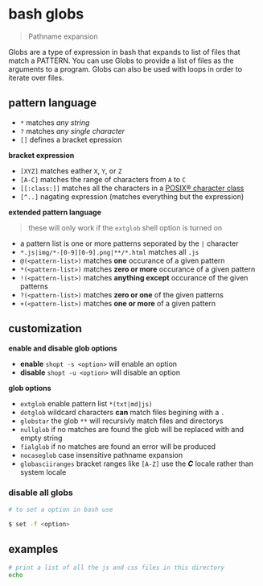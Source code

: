 # bash globs
> Pathname expansion  

Globs are a type of expression in bash that expands to list of files that match a PATTERN. You can use Globs to provide a list of files as the arguments to a program. Globs can also be used with loops in order to iterate over files.  

## pattern language
* `*` matches *any string* 
* `?` matches *any single character*
* `[]` defines a bracket epression  

**bracket expression**
* `[XYZ]` matches eather `X`, `Y`, or `Z`
* `[A-C]` matches the range of characters from `A` to `C`
* `[[:class:]]` matches all the characters in a [POSIX® character class](/character-class.md)
* `[^..]` nagating expression (matches everything but the expression)  

**extended pattern language**
> these will only work if the `extglob` shell option is turned on  

* a pattern list is one or more patterns seporated by the `|` character
 * `*.js|img/*-[0-9][0-9].png|**/*.html` matches all `.js` 
* `@(<pattern-list>)` matches **one** occurance of a given pattern
* `*(<pattern-list>)` matches **zero or more** occurance of a given pattern
* `!(<pattern-list>)` matches **anything except** occurance of the given patterns
* `?(<pattern-list>)` matches **zero or one**  of the given patterns
* `+(<pattern-list>)` matches **one or more** of a given pattern  

## customization
**enable and disable glob options**

* **enable** `shopt -s <option>` will enable an option  
* **disable** `shopt -u <option>` will disable an option  

**glob options**  

* `extglob` enable pattern list `*(txt|md|js)` 
* `dotglob` wildcard characters **can** match files begining with a `.`
* `globstar` the glob `**` will recursivly match files and directorys
* `nullglob` if no matches are found the glob will be replaced with and empty string
* `fialglob` if no matches are found an error will be produced
* `nocaseglob` case insensitive pathname expansion
* `globasciiranges` bracket ranges like `[A-Z]` use the _**C**_ locale rather than system locale

### disable all globs
``` sh
# to set a option in bash use 

$ set -f <option>
```

## examples
``` sh
# print a list of all the js and css files in this directory
echo 
```

